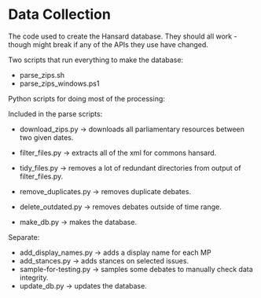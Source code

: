 # Data Collection

The code used to create the Hansard database.
They should all work - though might break if any of the APIs they use have changed.

Two scripts that run everything to make the database:
- parse_zips.sh
- parse_zips_windows.ps1

Python scripts for doing most of the processing:

Included in the parse scripts:

- download_zips.py -> downloads all parliamentary resources between two given dates.

- filter_files.py -> extracts all of the xml for commons hansard.

- tidy_files.py -> removes a lot of redundant directories from output of filter_files.py.

- remove_duplicates.py -> removes duplicate debates.

- delete_outdated.py -> removes debates outside of time range.

- make_db.py -> makes the database.

Separate:

- add_display_names.py -> adds a display name for each MP
- add_stances.py -> adds stances on selected issues.
- sample-for-testing.py -> samples some debates to manually check data integrity.
- update_db.py -> updates the database.
